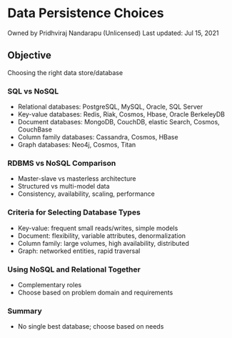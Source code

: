 # Data Persistence Choices

Owned by Pridhviraj Nandarapu (Unlicensed)
Last updated: Jul 15, 2021

## Objective

Choosing the right data store/database

### SQL vs NoSQL
- Relational databases: PostgreSQL, MySQL, Oracle, SQL Server
- Key-value databases: Redis, Riak, Cosmos, Hbase, Oracle BerkeleyDB
- Document databases: MongoDB, CouchDB, elastic Search, Cosmos, CouchBase
- Column family databases: Cassandra, Cosmos, HBase
- Graph databases: Neo4j, Cosmos, Titan

### RDBMS vs NoSQL Comparison
- Master-slave vs masterless architecture
- Structured vs multi-model data
- Consistency, availability, scaling, performance

### Criteria for Selecting Database Types
- Key-value: frequent small reads/writes, simple models
- Document: flexibility, variable attributes, denormalization
- Column family: large volumes, high availability, distributed
- Graph: networked entities, rapid traversal

### Using NoSQL and Relational Together
- Complementary roles
- Choose based on problem domain and requirements

### Summary
- No single best database; choose based on needs
